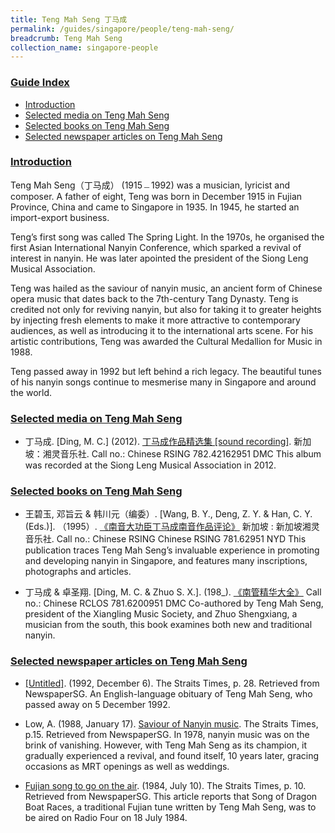 ```yaml
---
title: Teng Mah Seng 丁马成
permalink: /guides/singapore/people/teng-mah-seng/
breadcrumb: Teng Mah Seng
collection_name: singapore-people
---
```


### <u>Guide Index</u>

* [Introduction](#introduction)
* [Selected media on Teng Mah Seng](#selected-media-on-teng-mah-seng)
* [Selected books on Teng Mah Seng](#selected-books)
* [Selected newspaper articles on Teng Mah Seng](#selected-newspaper-articles-on-teng-mah-seng)

### <u>Introduction</u>

Teng Mah Seng（丁马成） (1915﹘1992) was a musician, lyricist and composer. A father of eight, Teng was born in December 1915 in Fujian Province, China and came to Singapore in 1935. In 1945, he started an import-export business.

Teng’s first song was called The Spring Light. In the 1970s, he organised the first Asian International Nanyin Conference, which sparked a revival of interest in nanyin. He was later apointed the president of the Siong Leng Musical Association.

Teng was hailed as the saviour of nanyin music, an ancient form of Chinese opera music that dates back to the 7th-century Tang Dynasty. Teng is credited not only for reviving nanyin, but also for taking it to greater heights by injecting fresh elements to make it more attractive to contemporary audiences, as well as introducing it to the international arts scene. For his artistic contributions, Teng was awarded the Cultural Medallion for Music in 1988.

Teng passed away in 1992 but left behind a rich legacy. The beautiful tunes of his nanyin songs continue to mesmerise many in Singapore and around the world.


### <u>Selected media on Teng Mah Seng</u>

* 丁马成. [Ding, M. C.] (2012). [丁马成作品精选集 [sound recording]](http://eservice.nlb.gov.sg/item_holding_s.aspx?bid=14715431). 新加坡：湘灵音乐社.
Call no.: Chinese RSING 782.42162951 DMC
This album was recorded at the Siong Leng Musical Association in 2012.


### <u>Selected books on Teng Mah Seng</u>

* 王碧玉, 邓旨云 & 韩川元（编委）. [Wang, B. Y., Deng, Z. Y. & Han, C. Y. (Eds.)]. （1995）. [《南音大功臣丁马成南音作品评论》](http://eservice.nlb.gov.sg/item_holding_s.aspx?bid=11061059) 新加坡 : 新加坡湘灵音乐社.
Call no.: Chinese RSING Chinese RSING 781.62951 NYD
This publication traces Teng Mah Seng’s invaluable experience in promoting and developing nanyin in Singapore, and features many inscriptions, photographs and articles.


* 丁马成 & 卓圣翔. [Ding, M. C. & Zhuo S. X.]. (198_). [《南管精华大全》](http://eservice.nlb.gov.sg/item_holding_s.aspx?bid=201031365)
Call no.: Chinese RCLOS 781.6200951 DMC
Co-authored by Teng Mah Seng, president of the Xiangling Music Society, and Zhuo Shengxiang, a musician from the south, this book examines both new and traditional nanyin.


### <u>Selected newspaper articles on Teng Mah Seng</u>

* [[Untitled]](http://eresources.nlb.gov.sg/newspapers/Digitised/Article/straitstimes19921206-1.2.41.6). (1992, December 6). The Straits Times, p. 28. Retrieved from NewspaperSG.
An English-language obituary of Teng Mah Seng, who passed away on 5 December 1992.


* Low, A. (1988, January 17). [Saviour of Nanyin music](http://eresources.nlb.gov.sg/newspapers/Digitised/Article/straitstimes19880117-1.2.30.1?ST=1&AT=search&k=%E2%80%9CTeng%20Mah%20Seng%E2%80%9D&QT=%22tengmahseng%22&oref=article). The Straits Times, p.15. Retrieved from NewspaperSG.
In 1978, nanyin music was on the brink of vanishing. However, with Teng Mah Seng as its champion, it gradually experienced a revival, and found itself, 10 years later, gracing occasions as MRT openings as well as weddings.


* [Fujian song to go on the air](http://eresources.nlb.gov.sg/newspapers/Digitised/Article/straitstimes19840710-1.2.25.2?ST=1&AT=search&k=%E2%80%9CTeng%20Mah%20Seng%E2%80%9D&QT=%22tengmahseng%22&oref=article). (1984, July 10). The Straits Times, p. 10. Retrieved from NewspaperSG.
This article reports that Song of Dragon Boat Races, a traditional Fujian tune written by Teng Mah Seng, was to be aired on Radio Four on 18 July 1984.